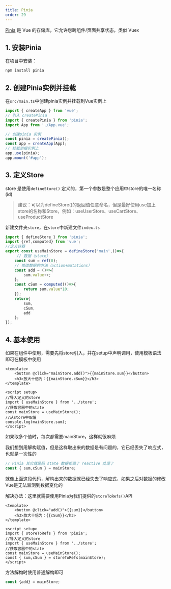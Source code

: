 ```yaml
---
title: Pinia
order: 29
---
```


[Pinia](https://pinia.vuejs.org/zh/) 是 Vue 的存储库，它允许您跨组件/页面共享状态，类似 Vuex

## 1. 安装Pinia

在项目中安装：

```bash
npm install pinia
```

## 2. 创建Pinia实例并挂载

在`src/main.ts`中创建pinia实例并挂载到Vue实例上

```typescript
import { createApp } from 'vue';
// 引入 createPinia
import { createPinia } from 'pinia';
import App from './App.vue';

// 创建pinia 实例
const pinia = createPinia();
const app = createApp(App);
// 挂载到根实例上
app.use(pinia);
app.mount('#app');
```

## 3. 定义Store

store 是使用`defineStore()` 定义的，第一个参数是整个应用中store的唯一名称(id)

> 建议：可以为defineStore()的返回值任意命名，但是最好使用use加上store的名称和Store，例如：useUserStore、useCartStore、useProductStore

新建文件夹`store`，在`store`中新建文件`index.ts`

```typescript
import { defineStore } from 'pinia';
import {ref,computed} from 'vue';
//定义容器
export const useMainStore = defineStore('main',()=>{
     // 数据（state）
    const sum = ref(0);
    // 修改数据的方法（action+mutations）
    const add = ()=>{
        sum.value++;
    };
    const cSum = computed(()=>{
        return sum.value*10;
    });
    return{
        sum,
        cSum,
        add
    };
});
```

## 4. 基本使用

如果在组件中使用，需要先将store引入，并在setup中声明调用，使用模板语法即可在模板中使用

```vue
<template>
    <button @click="mainStore.add()">{{mainStore.sum}}</button>
    <h3>放大十倍为：{{mainStore.cSum}}</h3>
</template>

<script setup>
//导入定义的store
import { useMainStore } from '../store';
//获取容器中的state
const mainStore = useMainStore();
//从store中取值
console.log(mainStore.sum);
</script>
```

如果取多个值时，每次都需要mainStore，这样就很麻烦

我们想到用解构赋值，但是这样取出来的数据是有问题的，它已经丢失了响应式，也就是一次性的

```typescript
// Pinia 其实就是把 state 数据都做了 reactive 处理了
const { sum,cSum } = mainStore;
```

就像上面这段代码，解构出来的数据就已经失去了响应式，如果之后对数据的修改Vue是无法监测到数据变化的

解决办法：这里就需要使用Pinia为我们提供的`storeToRefs()`API

```vue
<template>
    <button @click="add()">{{sum}}</button>
    <h3>放大十倍为：{{cSum}}</h3>
</template>

<script setup>
import { storeToRefs } from 'pinia';
//导入定义的store
import { useMainStore } from '../store';
//获取容器中的state
const mainStore = useMainStore();
const { sum,cSum } = storeToRefs(mainStore);
</script>
```

方法解构时使用普通解构即可

```typescript
const {add} = mainStore;
```
